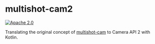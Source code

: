 # multishot-cam2

[![Apache 2.0](https://img.shields.io/github/license/nebula-plugins/nebula-project-plugin.svg)](http://www.apache.org/licenses/LICENSE-2.0)

Translating the original concept of [multishot-cam](https://github.com/mario-s/multishot-cam) to Camera API 2 with Kotlin.
